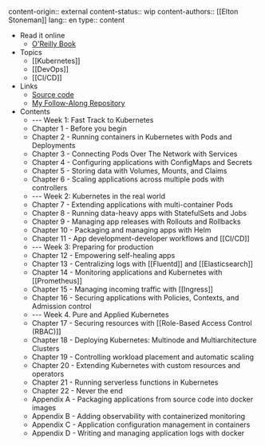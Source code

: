 content-origin:: external
content-status:: wip
content-authors:: [[Elton Stoneman]]
lang:: en
type:: content

- Read it online
	- [O'Reilly Book](https://www.oreilly.com/library/view/learn-kubernetes-in/9781617297984/)
- Topics
	- [[Kubernetes]]
	- [[DevOps]]
	- [[CI/CD]]
- Links
	- [Source code](https://github.com/sixeyed/kiamol)
	- [My Follow-Along Repository](https://github.com/wahidyankf/kubernetes-learn_kubernetes_in_a_month_of_lunches)
- Contents
	- --- Week 1: Fast Track to Kubernetes
	- Chapter 1 - Before you begin
	- Chapter 2 - Running containers in Kubernetes with Pods and Deployments
	- Chapter 3 - Connecting Pods Over The Network with Services
	- Chapter 4 - Configuring applications with ConfigMaps and Secrets
	- Chapter 5 - Storing data with Volumes, Mounts, and Claims
	- Chapter 6 - Scaling applications across multiple pods with controllers
	- --- Week 2: Kubernetes in the real world
	- Chapter 7 - Extending applications with multi-container Pods
	- Chapter 8 - Running data-heavy apps with StatefulSets and Jobs
	- Chapter 9 - Managing app releases with Rollouts and Rollbacks
	- Chapter 10 - Packaging and managing apps with Helm
	- Chapter 11 - App development-developer workflows and [[CI/CD]]
	- --- Week 3: Preparing for production
	- Chapter 12 - Empowering self-healing apps
	- Chapter 13 - Centralizing logs with [[Fluentd]] and [[Elasticsearch]]
	- Chapter 14 - Monitoring applications and Kubernetes with [[Prometheus]]
	- Chapter 15 - Managing incoming traffic with [[Ingress]]
	- Chapter 16 - Securing applications with Policies, Contexts, and Admission control
	- --- Week 4. Pure and Applied Kubernetes
	- Chapter 17 - Securing resources with [[Role-Based Access Control (RBAC)]]
	- Chapter 18 - Deploying Kubernetes: Multinode and Multiarchitecture Clusters
	- Chapter 19 - Controlling workload placement and automatic scaling
	- Chapter 20 - Extending Kubernetes with custom resources and operators
	- Chapter 21 - Running serverless functions in Kubernetes
	- Chapter 22 - Never the end
	- Appendix A - Packaging applications from source code into docker images
	- Appendix B - Adding observability with containerized monitoring
	- Appendix C - Application configuration management in containers
	- Appendix D - Writing and managing application logs with docker